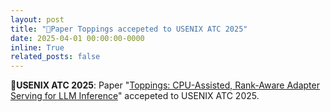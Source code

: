 ```yaml
---
layout: post
title: "📜Paper Toppings accepeted to USENIX ATC 2025"
date: 2025-04-01 00:00:00-0000
inline: True
related_posts: false
---
```


📜**USENIX ATC 2025**: Paper "[Toppings: CPU-Assisted, Rank-Aware Adapter Serving for LLM Inference](https://www.usenix.org/conference/atc25/presentation/li-suyi-toppings)" accepeted to USENIX ATC 2025.